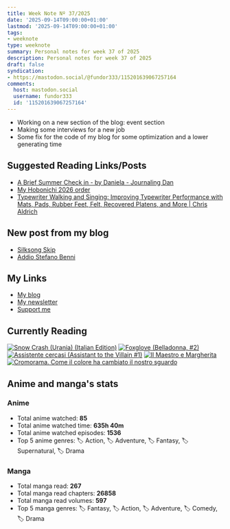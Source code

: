 ```yaml
---
title: Week Note Nº 37/2025
date: '2025-09-14T09:00:00+01:00'
lastmod: '2025-09-14T09:00:00+01:00'
tags:
- weeknote
type: weeknote
summary: Personal notes for week 37 of 2025
description: Personal notes for week 37 of 2025
draft: false
syndication:
- https://mastodon.social/@fundor333/115201639067257164
comments:
  host: mastodon.social
  username: fundor333
  id: '115201639067257164'
---
```


- Working on a new section of the blog: event section
- Making some interviews for a new job
- Some fix for the code of my blog for some optimization and a lower generating time

## Suggested Reading Links/Posts
- [A Brief Summer Check in - by Daniela - Journaling Dan](https://journalingdan.substack.com/p/a-brief-summer-check-in?utm_source=fundor333.com)
- [My Hobonichi 2026 order](https://www.maaikebrinkhof.nl/my-hobonichi-2026-order/?utm_source=fundor333.com)
- [Typewriter Walking and Singing: Improving Typewriter Performance with Mats, Pads, Rubber Feet, Felt, Recovered Platens, and More | Chris Aldrich](https://boffosocko.com/2025/09/07/typewriter-walking-and-singing-improving-typewriter-performance-with-mats-rubber-feet-felt-recovered-platens-and-more/?utm_source=fundor333.com)
## New post from my blog
- [Silksong Skip](https://fundor333.com/micro/2025/09/silksong-skip/?utm_source=fundor333.com)
- [Addio Stefano Benni](https://fundor333.com/micro/2025/09/addio-stefano-benni/?utm_source=fundor333.com)

## My Links
- [My blog](https://www.fundor333.com)
- [My newsletter](https://newsletter.digitaltearoom.com)
- [Support me](https://ko-fi.com/fundor333)

## Currently Reading
[![Snow Crash (Urania) (Italian Edition)](https://i.gr-assets.com/images/S/compressed.photo.goodreads.com/books/1718899658l/209061970._SX98_.jpg)](https://www.goodreads.com/review/show/7829844133?utm_medium=api&utm_source=rss)
[![Foxglove (Belladonna, #2)](https://i.gr-assets.com/images/S/compressed.photo.goodreads.com/books/1677904559l/74891101._SX98_.jpg)](https://www.goodreads.com/review/show/7800324980?utm_medium=api&utm_source=rss)
[![Assistente cercasi (Assistant to the Villain #1)](https://i.gr-assets.com/images/S/compressed.photo.goodreads.com/books/1712603576l/211060482._SX98_.jpg)](https://www.goodreads.com/review/show/7698115029?utm_medium=api&utm_source=rss)
[![Il Maestro e Margherita](https://i.gr-assets.com/images/S/compressed.photo.goodreads.com/books/1449182290l/28095021._SX98_.jpg)](https://www.goodreads.com/review/show/7613476820?utm_medium=api&utm_source=rss)
[![Cromorama. Come il colore ha cambiato il nostro sguardo](https://i.gr-assets.com/images/S/compressed.photo.goodreads.com/books/1505808761l/36266532._SX98_.jpg)](https://www.goodreads.com/review/show/5993206761?utm_medium=api&utm_source=rss)


## Anime and manga's stats

### **Anime**
- Total anime watched: **85**
- Total anime watched time: **635h 40m**
- Total anime watched episodes: **1536**
- Top 5 anime genres: 🏷️ Action, 🏷️ Adventure, 🏷️ Fantasy, 🏷️ Supernatural, 🏷️ Drama

### **Manga**
- Total manga read: **267**
- Total manga read chapters: **26858**
- Total manga read volumes: **597**
- Top 5 manga genres: 🏷️ Fantasy, 🏷️ Action, 🏷️ Adventure, 🏷️ Comedy, 🏷️ Drama

